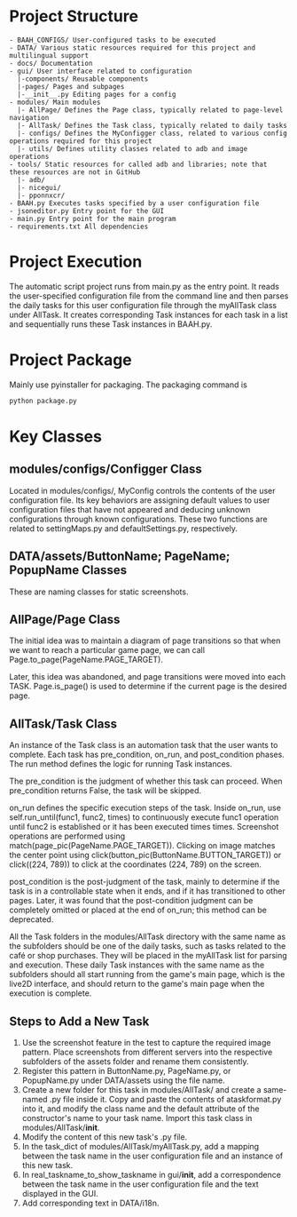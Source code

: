 # Project Structure

```
- BAAH_CONFIGS/ User-configured tasks to be executed
- DATA/ Various static resources required for this project and multilingual support
- docs/ Documentation
- gui/ User interface related to configuration
  |-components/ Reusable components
  |-pages/ Pages and subpages
  |-__init__.py Editing pages for a config
- modules/ Main modules
  |- AllPage/ Defines the Page class, typically related to page-level navigation
  |- AllTask/ Defines the Task class, typically related to daily tasks
  |- configs/ Defines the MyConfigger class, related to various config operations required for this project
  |- utils/ Defines utility classes related to adb and image operations
- tools/ Static resources for called adb and libraries; note that these resources are not in GitHub
  |- adb/
  |- nicegui/
  |- pponnxcr/
- BAAH.py Executes tasks specified by a user configuration file
- jsoneditor.py Entry point for the GUI
- main.py Entry point for the main program
- requirements.txt All dependencies
```

# Project Execution

The automatic script project runs from main.py as the entry point. It reads the user-specified configuration file from the command line and then parses the daily tasks for this user configuration file through the myAllTask class under AllTask. It creates corresponding Task instances for each task in a list and sequentially runs these Task instances in BAAH.py.

# Project Package

Mainly use pyinstaller for packaging. The packaging command is

```python
python package.py
```

# Key Classes

## modules/configs/Configger Class

Located in modules/configs/, MyConfig controls the contents of the user configuration file. Its key behaviors are assigning default values to user configuration files that have not appeared and deducing unknown configurations through known configurations. These two functions are related to settingMaps.py and defaultSettings.py, respectively.

## DATA/assets/ButtonName; PageName; PopupName Classes

These are naming classes for static screenshots.

## AllPage/Page Class

The initial idea was to maintain a diagram of page transitions so that when we want to reach a particular game page, we can call Page.to_page(PageName.PAGE_TARGET).

Later, this idea was abandoned, and page transitions were moved into each TASK. Page.is_page() is used to determine if the current page is the desired page.

## AllTask/Task Class

An instance of the Task class is an automation task that the user wants to complete. Each task has pre_condition, on_run, and post_condition phases. The run method defines the logic for running Task instances.

The pre_condition is the judgment of whether this task can proceed. When pre_condition returns False, the task will be skipped.

on_run defines the specific execution steps of the task. Inside on_run, use self.run_until(func1, func2, times) to continuously execute func1 operation until func2 is established or it has been executed times times. Screenshot operations are performed using match(page_pic(PageName.PAGE_TARGET)). Clicking on image matches the center point using click(button_pic(ButtonName.BUTTON_TARGET)) or click((224, 789)) to click at the coordinates (224, 789) on the screen.

post_condition is the post-judgment of the task, mainly to determine if the task is in a controllable state when it ends, and if it has transitioned to other pages. Later, it was found that the post-condition judgment can be completely omitted or placed at the end of on_run; this method can be deprecated.

All the Task folders in the modules/AllTask directory with the same name as the subfolders should be one of the daily tasks, such as tasks related to the café or shop purchases. They will be placed in the myAllTask list for parsing and execution. These daily Task instances with the same name as the subfolders should all start running from the game's main page, which is the live2D interface, and should return to the game's main page when the execution is complete.

## Steps to Add a New Task

1. Use the screenshot feature in the test to capture the required image pattern. Place screenshots from different servers into the respective subfolders of the assets folder and rename them consistently.
2. Register this pattern in ButtonName.py, PageName.py, or PopupName.py under DATA/assets using the file name.
3. Create a new folder for this task in modules/AllTask/ and create a same-named .py file inside it. Copy and paste the contents of ataskformat.py into it, and modify the class name and the default attribute of the constructor's name to your task name. Import this task class in modules/AllTask/__init__.
4. Modify the content of this new task's .py file.
5. In the task_dict of modules/AllTask/myAllTask.py, add a mapping between the task name in the user configuration file and an instance of this new task.
6. In real_taskname_to_show_taskname in gui/__init__, add a correspondence between the task name in the user configuration file and the text displayed in the GUI.
7. Add corresponding text in DATA/i18n.
